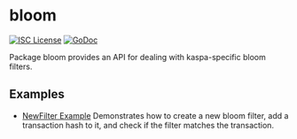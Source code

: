 bloom
=====

[![ISC License](http://img.shields.io/badge/license-ISC-blue.svg)](https://choosealicense.com/licenses/isc/)
[![GoDoc](http://img.shields.io/badge/godoc-reference-blue.svg)](http://godoc.org/github.com/kaspanet/kaspad/util/bloom)

Package bloom provides an API for dealing with kaspa-specific bloom filters.


## Examples

* [NewFilter Example](http://godoc.org/github.com/kaspanet/kaspad/util/bloom#example-NewFilter) 
  Demonstrates how to create a new bloom filter, add a transaction hash to it,
  and check if the filter matches the transaction.

